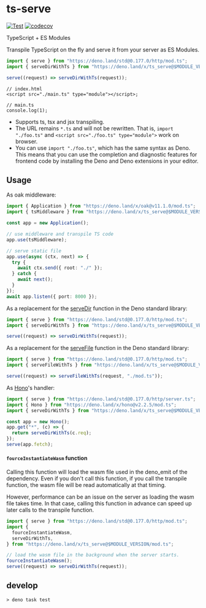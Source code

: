 # ts-serve

[![Test](https://github.com/ayame113/ts-serve/actions/workflows/test.yml/badge.svg)](https://github.com/ayame113/ts-serve/actions/workflows/test.yml)
[![codecov](https://codecov.io/gh/ayame113/ts-serve/branch/main/graph/badge.svg?token=mz0SfmUYRL)](https://codecov.io/gh/ayame113/ts-serve)

TypeScript + ES Modules

Transpile TypeScript on the fly and serve it from your server as ES Modules.

```ts
import { serve } from "https://deno.land/std@0.177.0/http/mod.ts";
import { serveDirWithTs } from "https://deno.land/x/ts_serve@$MODULE_VERSION/mod.ts";

serve((request) => serveDirWithTs(request));
```

```tsx ignore
// index.html
<script src="./main.ts" type="module"></script>;

// main.ts
console.log(1);
```

- Supports ts, tsx and jsx transpiling.
- The URL remains `*.ts` and will not be rewritten. That is, `import "./foo.ts"`
  and `<script src="./foo.ts" type="module">` work on browser.
- You can use `import "./foo.ts"`, which has the same syntax as Deno. This means
  that you can use the completion and diagnostic features for frontend code by
  installing the Deno and Deno extensions in your editor.

## Usage

As oak middleware:

```ts
import { Application } from "https://deno.land/x/oak@v11.1.0/mod.ts";
import { tsMiddleware } from "https://deno.land/x/ts_serve@$MODULE_VERSION/mod.ts";

const app = new Application();

// use middleware and transpile TS code
app.use(tsMiddleware);

// serve static file
app.use(async (ctx, next) => {
  try {
    await ctx.send({ root: "./" });
  } catch {
    await next();
  }
});
await app.listen({ port: 8000 });
```

As a replacement for the
[serveDir](https://doc.deno.land/https://deno.land/std@0.177.0/http/file_server.ts/~/serveDir)
function in the Deno standard library:

```ts
import { serve } from "https://deno.land/std@0.177.0/http/mod.ts";
import { serveDirWithTs } from "https://deno.land/x/ts_serve@$MODULE_VERSION/mod.ts";

serve((request) => serveDirWithTs(request));
```

As a replacement for the
[serveFile](https://doc.deno.land/https://deno.land/std@0.177.0/http/file_server.ts/~/serveFile)
function in the Deno standard library:

```ts
import { serve } from "https://deno.land/std@0.177.0/http/mod.ts";
import { serveFileWithTs } from "https://deno.land/x/ts_serve@$MODULE_VERSION/mod.ts";

serve((request) => serveFileWithTs(request, "./mod.ts"));
```

As [Hono](https://honojs.dev/)'s handler:

```ts
import { serve } from "https://deno.land/std@0.177.0/http/server.ts";
import { Hono } from "https://deno.land/x/hono@v2.2.5/mod.ts";
import { serveDirWithTs } from "https://deno.land/x/ts_serve@$MODULE_VERSION/mod.ts";

const app = new Hono();
app.get("*", (c) => {
  return serveDirWithTs(c.req);
});
serve(app.fetch);
```

#### `fourceInstantiateWasm` function

Calling this function will load the wasm file used in the deno_emit of the
dependency. Even if you don't call this function, if you call the transpile
function, the wasm file will be read automatically at that timing.

However, performance can be an issue on the server as loading the wasm file
takes time. In that case, calling this function in advance can speed up later
calls to the transpile function.

```ts
import { serve } from "https://deno.land/std@0.177.0/http/mod.ts";
import {
  fourceInstantiateWasm,
  serveDirWithTs,
} from "https://deno.land/x/ts_serve@$MODULE_VERSION/mod.ts";

// load the wasm file in the background when the server starts.
fourceInstantiateWasm();
serve((request) => serveDirWithTs(request));
```

## develop

```shell
> deno task test
```
